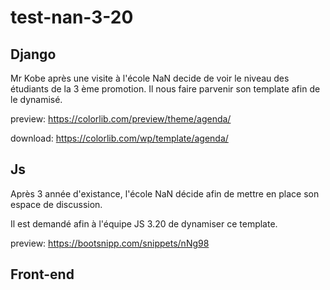 # test-nan-3-20


## Django

Mr Kobe après une visite à l'école NaN decide de voir le niveau des étudiants de la 3 ème promotion.
Il nous faire parvenir son template afin de le dynamisé.

preview: https://colorlib.com/preview/theme/agenda/

download: https://colorlib.com/wp/template/agenda/


## Js

Après 3 année d'existance, l'école NaN décide afin de mettre en place son espace de discussion.

Il est demandé afin à l'équipe JS 3.20 de dynamiser ce template.

preview: https://bootsnipp.com/snippets/nNg98

## Front-end



